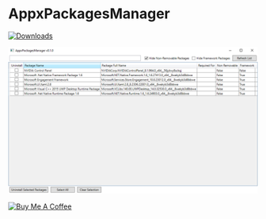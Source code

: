 # AppxPackagesManager

[![Downloads](https://img.shields.io/github/downloads/amitxv/AppxPackagesManager/total.svg)](https://github.com/amitxv/AppxPackagesManager/releases)

![program-screenshot.png](/assets/img/program-screenshot.png)

[![Buy Me A Coffee](https://www.buymeacoffee.com/assets/img/custom_images/orange_img.png)](https://www.buymeacoffee.com/amitxv)
